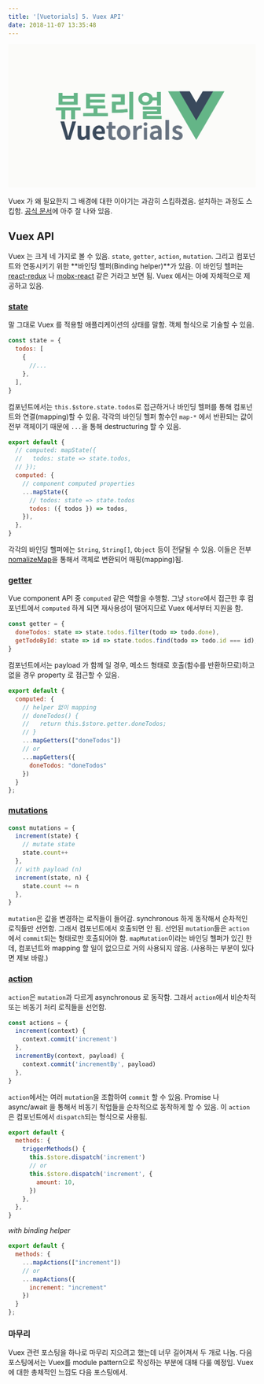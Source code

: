 ```yaml
---
title: '[Vuetorials] 5. Vuex API'
date: 2018-11-07 13:35:48
---
```


![](./vuetorials.png)

Vuex 가 왜 필요한지 그 배경에 대한 이야기는 과감히 스킵하겠음. 설치하는 과정도 스킵함. [공식 문서](https://vuex.vuejs.org/installation.html)에 아주 잘 나와 있음.

## Vuex API

Vuex 는 크게 네 가지로 볼 수 있음. `state`, `getter`, `action`, `mutation`. 그리고 컴포넌트와 연동시키기 위한 **바인딩 헬퍼(Binding helper)**가 있음. 이 바인딩 헬퍼는 [react-redux](https://github.com/reduxjs/react-redux) 나 [mobx-react](https://github.com/mobxjs/mobx-react) 같은 거라고 보면 됨. Vuex 에서는 아예 자체적으로 제공하고 있음.

### [state](https://vuex.vuejs.org/guide/state.html)

말 그대로 Vuex 를 적용할 애플리케이션의 상태를 말함. 객체 형식으로 기술할 수 있음.

```js
const state = {
  todos: [
    {
      //...
    },
  ],
}
```

컴포넌트에서는 `this.$store.state.todos`로 접근하거나 바인딩 헬퍼를 통해 컴포넌트와 연결(mapping)할 수 있음. 각각의 바인딩 헬퍼 함수인 `map-*` 에서 반환되는 값이 전부 객체이기 때문에 `...`을 통해 destructuring 할 수 있음.

```js
export default {
  // computed: mapState({
  //   todos: state => state.todos,
  // });
  computed: {
    // component computed properties
    ...mapState({
      // todos: state => state.todos
      todos: ({ todos }) => todos,
    }),
  },
}
```

각각의 바인딩 헬퍼에는 `String`, `String[]`, `Object` 등이 전달될 수 있음. 이들은 전부 [nomalizeMap](https://github.com/vuejs/vuex/blob/2a67103a1f5fc1448a694e7f83a5f0c6d6bc8262/src/helpers.js#L46)을 통해서 객체로 변환되어 매핑(mapping)됨.

### [getter](https://vuex.vuejs.org/guide/getters.html)

Vue component API 중 `computed` 같은 역할을 수행함. 그냥 `store`에서 접근한 후 컴포넌트에서 `computed` 하게 되면 재사용성이 떨어지므로 Vuex 에서부터 지원을 함.

```js
const getter = {
  doneTodos: state => state.todos.filter(todo => todo.done),
  getTodoById: state => id => state.todos.find(todo => todo.id === id),
}
```

컴포넌트에서는 payload 가 함께 일 경우, 메소드 형태로 호출(함수를 반환하므로)하고 없을 경우 property 로 접근할 수 있음.

```js
export default {
  computed: {
    // helper 없이 mapping
    // doneTodos() {
    //   return this.$store.getter.doneTodos;
    // }
    ...mapGetters(["doneTodos"])
    // or
    ...mapGetters({
      doneTodos: "doneTodos"
    })
  }
};
```

### [mutations](https://vuex.vuejs.org/guide/mutations.html)

```js
const mutations = {
  increment(state) {
    // mutate state
    state.count++
  },
  // with payload (n)
  increment(state, n) {
    state.count += n
  },
}
```

`mutation`은 값을 변경하는 로직들이 들어감. synchronous 하게 동작해서 순차적인 로직들만 선언함. 그래서 컴포넌트에서 호출되면 안 됨. 선언된 `mutation`들은 `action`에서 `commit`되는 형태로만 호출되어야 함. `mapMutation`이라는 바인딩 헬퍼가 있긴 한데, 컴포넌트와 mapping 할 일이 없으므로 거의 사용되지 않음. (사용하는 부분이 있다면 제보 바람.)

### [action](https://vuex.vuejs.org/guide/actions.html)

`action`은 `mutation`과 다르게 asynchronous 로 동작함. 그래서 `action`에서 비순차적 또는 비동기 처리 로직들을 선언함.

```js
const actions = {
  increment(context) {
    context.commit('increment')
  },
  incrementBy(context, payload) {
    context.commit('incrementBy', payload)
  },
}
```

`action`에서는 여러 `mutation`을 조합하여 `commit` 할 수 있음. Promise 나 async/await 을 통해서 비동기 작업들을 순차적으로 동작하게 할 수 있음. 이 `action`은 컴포넌트에서 `dispatch`되는 형식으로 사용됨.

```js
export default {
  methods: {
    triggerMethods() {
      this.$store.dispatch('increment')
      // or
      this.$store.dispatch('increment', {
        amount: 10,
      })
    },
  },
}
```

_with binding helper_

```js
export default {
  methods: {
    ...mapActions(["increment"])
    // or
    ...mapActions({
      increment: "increment"
    })
  }
};
```

### 마무리

Vuex 관련 포스팅을 하나로 마무리 지으려고 했는데 너무 길어져서 두 개로 나눔. 다음 포스팅에서는 Vuex를 module pattern으로 작성하는 부분에 대해 다룰 예정임. Vuex에 대한 총체적인 느낌도 다음 포스팅에서.
